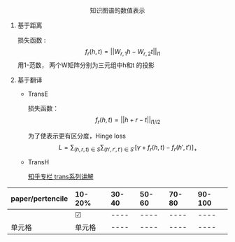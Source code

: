 <!--
 * @Author: your name
 * @Date: 2020-07-01 17:32:58
 * @LastEditTime: 2020-07-06 08:50:34
 * @LastEditors: Please set LastEditors
 * @Description: In User Settings Edit
 * @FilePath: \Ten000hours.github.io\_posts\2020-07-01-logbook2.md
--> 

<center>知识图谱的数值表示</center>

1. 基于距离
   
   
   损失函数 : 
   $$ f_r(h,t)=|| W_{r,1}h-W_{r,2}t||_{l1} $$
   用1-范数， 两个W矩阵分别为三元组中h和t 的投影


2. 基于翻译
    
    - TransE

        损失函数：
        $$ f_r(h,t)=|| h+r-t||_{l1/l2} $$ 
        
        为了使表示更有区分度，Hinge loss
        $$ L=\sum_{(h,r,t)\in S}\sum_{(h',r',t')\in S'}[\gamma + f_r(h,t)- f_r(h',t')]_+ $$

    - TransH

        [知乎专栏 trans系列讲解](https://zhuanlan.zhihu.com/p/32993044)

        


|  paper/pertencile   | 10-20%  | 30-40   | 50-60  | 70-80   | 90-100  |
|  ----  | :----  |  :----  | :----  |:----  | :----  |
|   | &#9745; |  ----  | ----  |----  | ----  |
| 单元格  | 单元格 |  ----  | ----  |----  | ----  |
    


